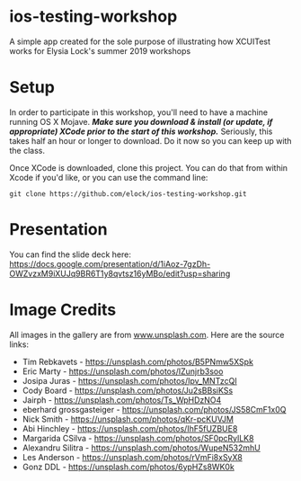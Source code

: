 # ios-testing-workshop
A simple app created for the sole purpose of illustrating how XCUITest works for Elysia Lock's summer 2019 workshops

# Setup
In order to participate in this workshop, you'll need to have a machine running OS X Mojave. **_Make sure you download & install (or update, if appropriate) XCode prior to the start of this workshop._** Seriously, this takes half an hour or longer to download. Do it now so you can keep up with the class.

Once XCode is downloaded, clone this project. You can do that from within Xcode if you'd like, or you can use the command line:

```git clone https://github.com/elock/ios-testing-workshop.git```

# Presentation
You can find the slide deck here: https://docs.google.com/presentation/d/1iAoz-7gzDh-OWZvzxM9iXUJq9BR6T1y8qvtsz16yMBo/edit?usp=sharing

# Image Credits
All images in the gallery are from www.unsplash.com. Here are the source links:
* Tim Rebkavets - https://unsplash.com/photos/B5PNmw5XSpk
* Eric Marty - https://unsplash.com/photos/IZunjrb3soo
* Josipa Juras - https://unsplash.com/photos/Ipv_MNTzcQI
* Cody Board - https://unsplash.com/photos/Ju2sBBsiKSs
* Jairph - https://unsplash.com/photos/Ts_WpHDzNO4
* eberhard grossgasteiger - https://unsplash.com/photos/JS58CmF1x0Q
* Nick Smith - https://unsplash.com/photos/qKr-pcKUVJM
* Abi Hinchley - https://unsplash.com/photos/IhF5fUZBUE8
* Margarida CSilva - https://unsplash.com/photos/SF0pcRylLK8
* Alexandru Silitra - https://unsplash.com/photos/WupeN532mhU
* Les Anderson - https://unsplash.com/photos/rVmFi8xSyX8
* Gonz DDL - https://unsplash.com/photos/6ypHZs8WK0k
